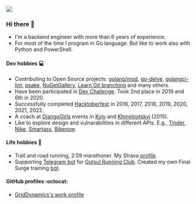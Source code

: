 <a href="https://github.com/anuraghazra/github-readme-stats">
  <img src="https://github-readme-stats.vercel.app/api?username=alexandear&count_private=true&show_icons=false&theme=dracula" />
</a>


### Hi there :wave:

- I'm a backend engineer with more than 6 years of experience.
- For most of the time I program in Go language. But like to work also with Python and PowerShell.


#### Dev hobbies :computer:

- Contributing to Open Source projects: [golang/mod](https://github.com/golang/mod), [go-delve](https://github.com/go-delve/delve), [golangci-lint](https://github.com/golangci/golangci-lint), [psake](https://github.com/psake/psake), [NuGetGallery](https://github.com/NuGet/NuGetGallery), [Learn Git branching](https://github.com/pcottle/learnGitBranching) and many others.
- Have been participated in [Dev Challenge](https://devchallenge.it/). Took 2nd place in 2019 and 6th in 2020.
- Successfully completed [Hacktoberfest](https://hacktoberfest.com) in 2016, 2017, 2018, 2019, 2020, 2021, 2022.
- A coach at [DjangoGirls](https://djangogirls.org) events in [Kyiv](https://www.facebook.com/djangogirlskyiv/photos/a.1597027043880257/1597028007213494) and [Khmelnytskyi](https://www.facebook.com/uapycon/photos/a.903859323029360/903862623029030) (2015).
- Like to explore design and vulnarabilities in different APIs. E.g., [Tinder](https://smartass.ua/), [Nike](https://www.nike.com/), [Smartass](https://smartass.ua/), [Bikenow](https://bikenow.com.ua/).

#### Life hobbies :runner:

- Trail and road running, 2:59 marathoner. My Strava [profile](https://www.strava.com/athletes/23735367).
- Supporting [Telegram bot](https://github.com/vm-devr/strava-telegram-bot) for [Gutsul Running Club](https://gutsulrunning.club/). Created my own Final Surge training [bot](https://github.com/alexandear/final-surge-bot).

#### GitHub profiles :octocat:

- [GridDynamics's work profile](https://github.com/oredko-gd)
